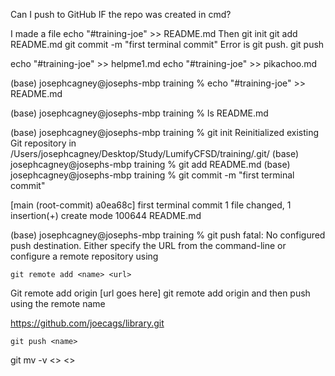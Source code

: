 Can I push to GitHub IF the repo was created in cmd?

I made a file
    echo "#training-joe" >> README.md
Then
    git init
    git add README.md
    git commit -m "first terminal commit"
 Error is git push.
    git push 


echo "#training-joe" >> helpme1.md
echo "#training-joe" >> pikachoo.md



(base) josephcagney@josephs-mbp training % echo "#training-joe" >> README.md

(base) josephcagney@josephs-mbp training % ls
README.md

(base) josephcagney@josephs-mbp training % git init
Reinitialized existing Git repository in /Users/josephcagney/Desktop/Study/LumifyCFSD/training/.git/
(base) josephcagney@josephs-mbp training % git add README.md
(base) josephcagney@josephs-mbp training % git commit -m "first terminal commit"

[main (root-commit) a0ea68c] first terminal commit
 1 file changed, 1 insertion(+)
 create mode 100644 README.md

(base) josephcagney@josephs-mbp training % git push
fatal: No configured push destination.
Either specify the URL from the command-line or configure a remote repository using

    git remote add <name> <url>
Git remote add origin [url goes here]
git remote add origin 
and then push using the remote name


https://github.com/joecags/library.git

    git push <name>


git mv -v <> <>